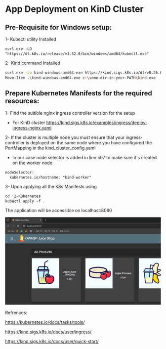 # App Deployment on KinD Cluster
## Pre-Requisite for Windows setup:
1- Kubectl utility Installed 
```
curl.exe -LO "https://dl.k8s.io/release/v1.32.0/bin/windows/amd64/kubectl.exe"
```
2- Kind command Installed
``` bash
curl.exe -Lo kind-windows-amd64.exe https://kind.sigs.k8s.io/dl/v0.26.0/kind-windows-amd64
Move-Item .\kind-windows-amd64.exe c:\some-dir-in-your-PATH\kind.exe
```

## Prepare Kubernetes Manifests for the required resources:
1- Find the suitible nginx ingress controller version for the setup
- For KinD cluster https://kind.sigs.k8s.io/examples/ingress/deploy-ingress-nginx.yaml

2- If the cluster is multiple node you must ensure that your ingress-controller is deployed on the same node where you have configured the PortMapping in the kind_cluster_config.yaml
- In our case node selector is added in line 507 to make sure it's created on the worker node
```
nodeSelector:
  kubernetes.io/hostname: "kind-worker"
```
3- Upon applying all the K8s Manifests using 
```
cd '2-Kubernetes
kubectl apply -f .
```

The application will be accessible on localhost:8080

![alt text](image.png)

Refrences:

https://kubernetes.io/docs/tasks/tools/

https://kind.sigs.k8s.io/docs/user/ingress/

https://kind.sigs.k8s.io/docs/user/quick-start/